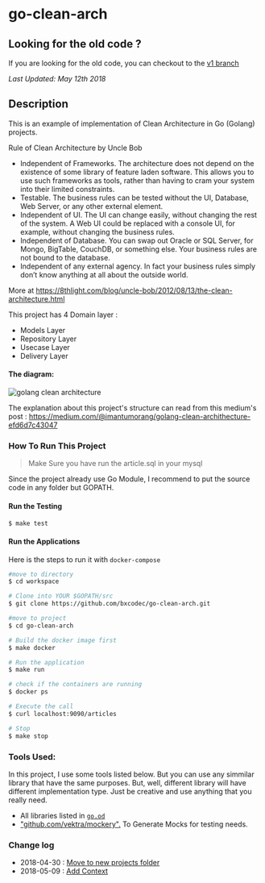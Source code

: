 # go-clean-arch

## Looking for the old code ? 
If you are looking for the old code, you can checkout to the [v1 branch](https://github.com/bxcodec/go-clean-arch/tree/v1)

_Last Updated: May 12th 2018_

## Description
This is an example of implementation of Clean Architecture in Go (Golang) projects.

Rule of Clean Architecture by Uncle Bob
 * Independent of Frameworks. The architecture does not depend on the existence of some library of feature laden software. This allows you to use such frameworks as tools, rather than having to cram your system into their limited constraints.
 * Testable. The business rules can be tested without the UI, Database, Web Server, or any other external element.
 * Independent of UI. The UI can change easily, without changing the rest of the system. A Web UI could be replaced with a console UI, for example, without changing the business rules.
 * Independent of Database. You can swap out Oracle or SQL Server, for Mongo, BigTable, CouchDB, or something else. Your business rules are not bound to the database.
 * Independent of any external agency. In fact your business rules simply don’t know anything at all about the outside world.

More at https://8thlight.com/blog/uncle-bob/2012/08/13/the-clean-architecture.html

This project has  4 Domain layer :
 * Models Layer
 * Repository Layer
 * Usecase Layer  
 * Delivery Layer

#### The diagram:

![golang clean architecture](https://github.com/bxcodec/go-clean-arch/raw/master/clean-arch.png)

The explanation about this project's structure  can read from this medium's post : https://medium.com/@imantumorang/golang-clean-archithecture-efd6d7c43047

### How To Run This Project
> Make Sure you have run the article.sql in your mysql


Since the project already use Go Module, I recommend to put the source code in any folder but GOPATH.

#### Run the Testing

```bash
$ make test
```

#### Run the Applications
Here is the steps to run it with `docker-compose`

```bash
#move to directory
$ cd workspace

# Clone into YOUR $GOPATH/src
$ git clone https://github.com/bxcodec/go-clean-arch.git

#move to project
$ cd go-clean-arch

# Build the docker image first
$ make docker

# Run the application
$ make run

# check if the containers are running
$ docker ps

# Execute the call
$ curl localhost:9090/articles

# Stop
$ make stop
```


### Tools Used:
In this project, I use some tools listed below. But you can use any simmilar library that have the same purposes. But, well, different library will have different implementation type. Just be creative and use anything that you really need. 

- All libraries listed in [`go.od`](https://github.com/bxcodec/go-clean-arch/blob/master/go.mod) 
- ["github.com/vektra/mockery".](https://github.com/vektra/mockery) To Generate Mocks for testing needs.


### Change log 
 - 2018-04-30 : [Move to new projects folder](https://github.com/bxcodec/go-clean-arch/pull/8)
 - 2018-05-09 : [Add Context](https://github.com/bxcodec/go-clean-arch/pull/9)

